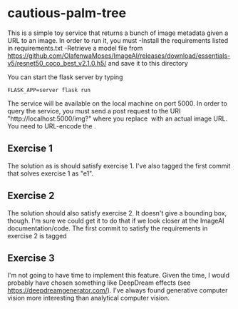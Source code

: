 # cautious-palm-tree

This is a simple toy service that returns a bunch of image metadata
given a URL to an image. In order to run it, you must
-Install the requirements listed in requirements.txt
-Retrieve a model file from https://github.com/OlafenwaMoses/ImageAI/releases/download/essentials-v5/resnet50_coco_best_v2.1.0.h5/ and save it to this directory

You can start the flask server by typing
```
FLASK_APP=server flask run
```

The service will be available on the local machine on port 5000. In order to query the service, you must send a post request
to the URI "http://localhost:5000/img?<image url>" where you replace <image url> with an actual image URL. You need to URL-encode
the <image url>.

## Exercise 1

The solution as is should satisfy exercise 1. I've also tagged the first commit that solves exercise 1 as "e1".

## Exercise 2

The solution should also satisfy exercise 2. It doesn't give a bounding box, though. I'm sure we could get it to do that
if we look closer at the ImageAI documentation/code. The first commit to satisfy the requirements in exercise 2 is tagged

## Exercise 3

I'm not going to have time to implement this feature. Given the time, I would probably have chosen something like DeepDream effects (see https://deepdreamgenerator.com/). I've always found generative computer vision more interesting than analytical
computer vision.